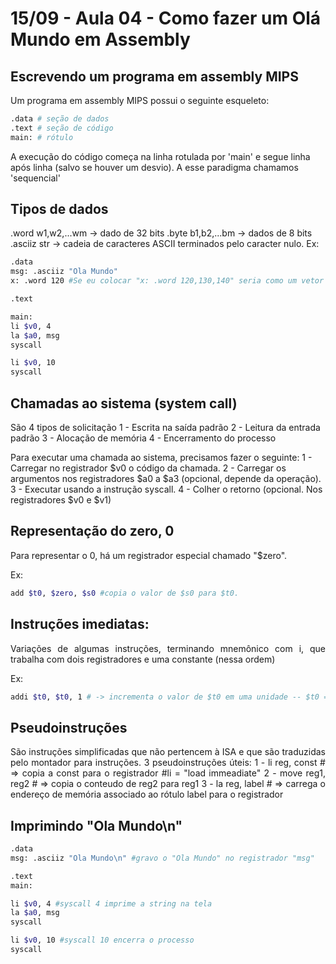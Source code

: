 # 15/09 - Aula 04 - Como fazer um Olá Mundo em Assembly

## Escrevendo um programa em assembly MIPS

<div style="text-align:justify">
Um programa em assembly MIPS possui o seguinte esqueleto:
</div>

```Bash
.data # seção de dados
.text # seção de código 
main: # rótulo
```
<div style="text.align:justify">
A execução do código começa na linha rotulada por 'main' e segue linha após linha (salvo se houver um desvio).
A esse paradigma chamamos 'sequencial'
</div>

## Tipos de dados
<div style="text.align:justify">
.word w1,w2,...wm -> dado de 32 bits
.byte b1,b2,...bm -> dados de 8 bits
.asciiz str       -> cadeia de caracteres ASCII terminados pelo caracter nulo.
Ex: 
</div>

```Bash
.data
msg: .asciiz "Ola Mundo"
x: .word 120 #Se eu colocar "x: .word 120,130,140" seria como um vetor sequencial

.text

main:
li $v0, 4
la $a0, msg
syscall

li $v0, 10
syscall
```

## Chamadas ao sistema (system call)
<div style="text.align:justify">
São 4 tipos de solicitação
1 - Escrita na saída padrão
2 - Leitura da entrada padrão
3 - Alocação de memória
4 - Encerramento do processo

Para executar uma chamada ao sistema, precisamos fazer o seguinte: 
1 - Carregar no registrador $v0 o código da chamada.
2 - Carregar os argumentos nos registradores $a0 a $a3 (opcional, depende da operação).
3 - Executar usando a instrução syscall.
4 - Colher o retorno (opcional. Nos registradores $v0 e $v1)
</div>

## Representação do zero, 0
<div style="text-align:justify">
Para representar o 0, há um registrador especial chamado "$zero".

Ex:
</div>

```Bash
add $t0, $zero, $s0 #copia o valor de $s0 para $t0.
```

## Instruções imediatas: 
<div style="text-align:justify">
Variações de algumas instruções, terminando mnemônico com i, que trabalha com dois registradores e uma constante (nessa ordem)

Ex:
</div>

```Bash
addi $t0, $t0, 1 # -> incrementa o valor de $t0 em uma unidade -- $t0 = $t0 + 1
```

## Pseudoinstruções
<div style="text-align:justify">
São instruções simplificadas que não pertencem à ISA e que são traduzidas pelo montador para instruções. 
3 pseudoinstruções úteis:
1 - li reg, const   #   => copia a const para o registrador #li = "load  immeadiate"
2 - move reg1, reg2 #   => copia o conteudo de reg2 para reg1
3 - la reg, label   #   => carrega o endereço de memória associado ao rótulo label para o registrador
</div>

## Imprimindo "Ola Mundo\n"

```Bash
.data
msg: .asciiz "Ola Mundo\n" #gravo o "Ola Mundo" no registrador "msg"

.text
main:

li $v0, 4 #syscall 4 imprime a string na tela
la $a0, msg
syscall

li $v0, 10 #syscall 10 encerra o processo
syscall
```